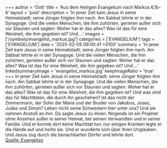 +++
author = 'Gott'
title = 'Aus dem Heiligen Evangelium nach Markus 6,1b-6'
layout = 'post'
description = 'In jener Zeit kam Jesus in seine Heimatstadt; seine Jünger folgten ihm nach. Am Sabbat lehrte er in der Synagoge. Und die vielen Menschen, die ihm zuhörten, gerieten außer sich vor Staunen und sagten: Woher hat er das alles? Was ist das für eine Weisheit, die ihm gegeben ist? Und....'
images = ['/symbols/evangelist_markus.jpg']
categories = ['EVANGELIUM']
tags = ['EVANGELIUM']
date = '2025-02-05 09:00:41 +0100'
summary = 'In jener Zeit kam Jesus in seine Heimatstadt; seine Jünger folgten ihm nach. Am Sabbat lehrte er in der Synagoge. Und die vielen Menschen, die ihm zuhörten, gerieten außer sich vor Staunen und sagten: Woher hat er das alles? Was ist das für eine Weisheit, die ihm gegeben ist? Und....'
linkedsummaryImage = 'evangelist_markus.jpg'
keepImageRatio = 'true'
+++
In jener Zeit kam Jesus in seine Heimatstadt; seine Jünger folgten ihm nach.
Am Sabbat lehrte er in der Synagoge. Und die vielen Menschen, die ihm zuhörten, gerieten außer sich vor Staunen und sagten: Woher hat er das alles? Was ist das für eine Weisheit, die ihm gegeben ist? Und was sind das für Machttaten, die durch ihn geschehen?
Ist das nicht der Zimmermann, der Sohn der Maria und der Bruder von Jakobus, Joses, Judas und Simon? Leben nicht seine Schwestern hier unter uns? Und sie nahmen Anstoß an ihm.<!--more-->
Da sagte Jesus zu ihnen: Nirgends ist ein Prophet ohne Ansehen außer in seiner Heimat, bei seinen Verwandten und in seiner Familie.
Und er konnte dort keine Machttat tun; nur einigen Kranken legte er die Hände auf und heilte sie.
Und er wunderte sich über ihren Unglauben. Und Jesus zog durch die benachbarten Dörfer und lehrte dort.<br> [Quelle: Evangelizo](https://evangeliumtagfuertag.org/DE/gospel)